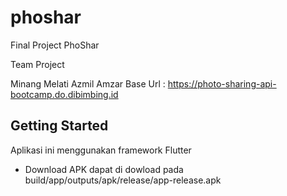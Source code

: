 # phoshar

Final Project PhoShar

Team Project

Minang
Melati
Azmil
Amzar
Base Url : https://photo-sharing-api-bootcamp.do.dibimbing.id

## Getting Started

Aplikasi ini menggunakan framework Flutter

- Download APK dapat di dowload pada build/app/outputs/apk/release/app-release.apk
